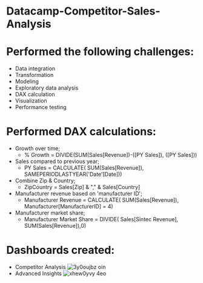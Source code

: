 # Datacamp-Competitor-Sales-Analysis

# Performed the following challenges:
- Data integration
- Transformation
- Modeling
- Exploratory data analysis
- DAX calculation
- Visualization
- Performance testing

# Performed DAX calculations:
- Growth over time;
  - % Growth = DIVIDE(SUM(Sales[Revenue])-([PY Sales]), ([PY Sales]))
- Sales compared to previous year;
  - PY Sales = CALCULATE(
    SUM(Sales[Revenue]),
    SAMEPERIODLASTYEAR('Date'[Date]))
- Combine Zip & Country;
  - ZipCountry = Sales[Zip] & "," & Sales[Country]
- Manufacturer revenue based on 'manufacturer ID';
  - Manufacturer Revenue = CALCULATE(
    SUM(Sales[Revenue]), Manufacturer[ManufacturerID] = 4)
- Manufacturer market share;
  - Manufacturer Market Share = DIVIDE(
    Sales[Sintec Revenue], SUM(Sales[Revenue]),0)

# Dashboards created:
- Competitor Analysis
![3y0oujbz oin](https://github.com/MarcvWaes/Datacamp-Competitor-Sales-Analysis/assets/120553175/3e1a3157-4a10-4b26-b5b4-c1234f01fac7)
- Advanced Insights
![xhew0yvy 4eo](https://github.com/MarcvWaes/Datacamp-Competitor-Sales-Analysis/assets/120553175/00e834a6-9aeb-425e-b23c-547154b742f2)
